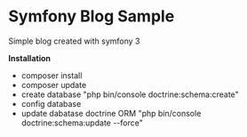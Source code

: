 Symfony Blog Sample
========================

Simple blog created with symfony 3

<b>Installation</b>

* composer install 
* composer update 
* create database "php bin/console doctrine:schema:create"
* config database
* update dabatase doctrine ORM "php bin/console doctrine:schema:update --force"

